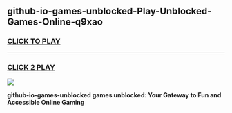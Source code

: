 
## github-io-games-unblocked-Play-Unblocked-Games-Online-q9xao
<h3>
<a href="https://premium76.site?title=github-io-games-unblocked&ref=25A">CLICK TO PLAY</a></h3>
<hr>

<h3>
<a href="https://premium76.site?title=github-io-games-unblocked&ref=25A">CLICK 2 PLAY</a>
  
</h3>

<a href="https://premium76.site?title=github-io-games-unblocked&ref=25A"><img src="https://clearcache.store/games.png"></a>


**github-io-games-unblocked games unblocked: Your Gateway to Fun and Accessible Online Gaming**
